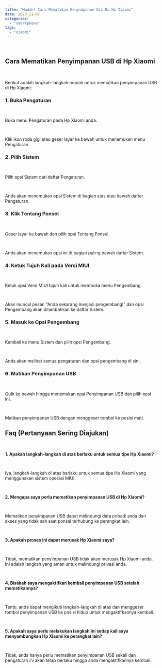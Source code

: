 ```yaml
---
title: "Mudah! Cara Mematikan Penyimpanan Usb Di Hp Xiaomi"
date: 2023-11-07
categories: 
  - "smartphone"
tags: 
  - "xiaomi"
---
```


 

## Cara Mematikan Penyimpanan USB di Hp Xiaomi

 

Berikut adalah langkah-langkah mudah untuk mematikan penyimpanan USB di Hp Xiaomi:

### 1\. Buka Pengaturan

 

Buka menu Pengaturan pada Hp Xiaomi anda.

 

Klik ikon roda gigi atau geser layar ke bawah untuk menemukan menu Pengaturan.

### 2\. Pilih Sistem

 

Pilih opsi Sistem dari daftar Pengaturan.

 

Anda akan menemukan opsi Sistem di bagian atas atau bawah daftar Pengaturan.

### 3\. Klik Tentang Ponsel

 

Geser layar ke bawah dan pilih opsi Tentang Ponsel.

 

Anda akan menemukan opsi ini di bagian paling bawah daftar Sistem.

### 4\. Ketuk Tujuh Kali pada Versi MIUI

 

Ketuk opsi Versi MIUI tujuh kali untuk membuka menu Pengembang.

 

Akan muncul pesan "Anda sekarang menjadi pengembang!" dan opsi Pengembang akan ditambahkan ke daftar Sistem.

### 5\. Masuk ke Opsi Pengembang

 

Kembali ke menu Sistem dan pilih opsi Pengembang.

 

Anda akan melihat semua pengaturan dan opsi pengembang di sini.

### 6\. Matikan Penyimpanan USB

 

Gulir ke bawah hingga menemukan opsi Penyimpanan USB dan pilih opsi ini.

 

Matikan penyimpanan USB dengan menggeser tombol ke posisi mati.

## Faq (Pertanyaan Sering Diajukan)

 

**1\. Apakah langkah-langkah di atas berlaku untuk semua tipe Hp Xiaomi?**

 

Iya, langkah-langkah di atas berlaku untuk semua tipe Hp Xiaomi yang menggunakan sistem operasi MIUI.

 

**2\. Mengapa saya perlu mematikan penyimpanan USB di Hp Xiaomi?**

 

Mematikan penyimpanan USB dapat melindungi data pribadi anda dari akses yang tidak sah saat ponsel terhubung ke perangkat lain.

 

**3\. Apakah proses ini dapat merusak Hp Xiaomi saya?**

 

Tidak, mematikan penyimpanan USB tidak akan merusak Hp Xiaomi anda. Ini adalah langkah yang aman untuk melindungi privasi anda.

 

**4\. Bisakah saya mengaktifkan kembali penyimpanan USB setelah mematikannya?**

 

Tentu, anda dapat mengikuti langkah-langkah di atas dan menggeser tombol penyimpanan USB ke posisi hidup untuk mengaktifkannya kembali.

 

**5\. Apakah saya perlu melakukan langkah ini setiap kali saya menyambungkan Hp Xiaomi ke perangkat lain?**

 

Tidak, anda hanya perlu mematikan penyimpanan USB sekali dan pengaturan ini akan tetap berlaku hingga anda mengaktifkannya kembali.
